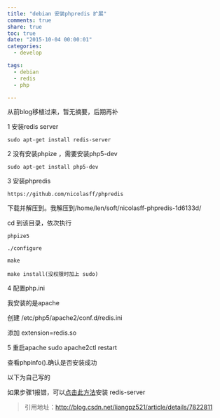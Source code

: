 ```yaml
---
title: "debian 安装phpredis 扩展"
comments: true
share: true
toc: true
date: "2015-10-04 00:00:01"
categories:
  - develop

tags:
  - debian
  - redis
  - php

---
```




从前blog移植过来，暂无摘要，后期再补

<!--more-->

  

1 安装redis server 


    sudo apt-get install redis-server


2 没有安装phpize ，需要安装php5-dev


    sudo apt-get install php5-dev


3 安装phpredis


    https://github.com/nicolasff/phpredis


下载并解压到。我解压到/home/len/soft/nicolasff-phpredis-1d6133d/


cd 到该目录，依次执行

    
    phpize5
    
    ./configure
    
    make
    
    make install(没权限时加上 sudo)
    

4 配置php.ini


我安装的是apache


创建 /etc/php5/apache2/conf.d/redis.ini


添加 extension=redis.so


5 重启apache  sudo apache2ctl restart


查看phpinfo().确认是否安装成功



以下为自己写的

如果步骤1报错，可以[点击此方法](/web/2015/10/debian-install-redis-mf)安装 redis-server



> 引用地址：http://blog.csdn.net/liangpz521/article/details/7822811